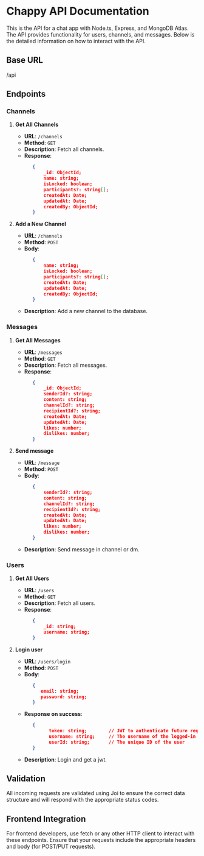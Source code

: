 # Chappy API Documentation

This is the API for a chat app with Node.ts, Express, and MongoDB Atlas. The API provides functionality for users, channels, and messages. Below is the detailed information on how to interact with the API. 

## Base URL
/api


## Endpoints

### Channels

1. **Get All Channels**
   - **URL**: `/channels`
   - **Method**: `GET`
   - **Description**: Fetch all channels.
   - **Response**:
     ```json
        {
            _id: ObjectId;
            name: string;
            isLocked: boolean;
            participants?: string[];
            createdAt: Date;
            updatedAt: Date;
            createdBy: ObjectId;
        }
     ```

2. **Add a New Channel**
   - **URL**: `/channels`
   - **Method**: `POST`
   - **Body**:
     ```json
        {
            name: string;
            isLocked: boolean;
            participants?: string[];
            createdAt: Date;
            updatedAt: Date;
            createdBy: ObjectId;
        }
     ```
   - **Description**: Add a new channel to the database.

### Messages

1. **Get All Messages**
   - **URL**: `/messages`
   - **Method**: `GET`
   - **Description**: Fetch all messages.
   - **Response**:
     ```json
        {
            _id: ObjectId;
            senderId?: string;
            content: string;
            channelId?: string;
            recipientId?: string;
            createdAt: Date;
            updatedAt: Date;
            likes: number;
            dislikes: number;
        }
     ```

2. **Send message**
   - **URL**: `/message`
   - **Method**: `POST`
   - **Body**:
     ```json
        {
            senderId?: string;
            content: string;
            channelId?: string;
            recipientId?: string;
            createdAt: Date;
            updatedAt: Date;
            likes: number;
            dislikes: number;
        }
     ```
   - **Description**: Send message in channel or dm.

### Users

1. **Get All Users**
   - **URL**: `/users`
   - **Method**: `GET`
   - **Description**: Fetch all users.
   - **Response**:
     ```json
        {
            _id: string;
            username: string;
        }
     ```

2. **Login user**
   - **URL**: `/users/login`
   - **Method**: `POST`
   - **Body**:
     ```json
        {
           email: string;
           password: string;
        }
     ```
   - **Response on success**:
     ```json
        {
              token: string;        // JWT to authenticate future requests
              username: string;     // The username of the logged-in user
              userId: string;       // The unique ID of the user
        }
     ```
   - **Description**: Login and get a jwt.


## Validation

All incoming requests are validated using Joi to ensure the correct data structure and will respond with the appropriate status codes.

## Frontend Integration

For frontend developers, use fetch or any other HTTP client to interact with these endpoints. Ensure that your requests include the appropriate headers and body (for POST/PUT requests).